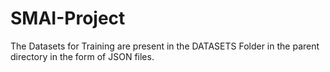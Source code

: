 # SMAI-Project

The Datasets for Training are present in the DATASETS Folder in the parent directory in the form of JSON files.
